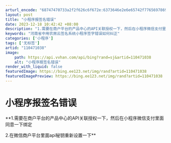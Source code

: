 ```yaml
---
arturl_encode: "68747470733a2f2f626c6f672e:6373646e2e6e65742f77656978696e5f34373136343431352f:61727469636c652f64657461696c732f313130343731303338"
layout: post
title: "小程序报签名错误"
date: 2023-12-18 10:42:42 +08:00
description: "1.需要在商户平台的产品中心的API关联授权一下，然后在小程序微信支付里面同意一下绑定2.在微信商户"
keywords: "河南省中用农房云签名系统小程序签字错误如何纠正"
categories: ['小程序']
tags: ['无标签']
artid: "110471038"
image:
    path: https://api.vvhan.com/api/bing?rand=sj&artid=110471038
    alt: "小程序报签名错误"
render_with_liquid: false
featuredImage: https://bing.ee123.net/img/rand?artid=110471038
featuredImagePreview: https://bing.ee123.net/img/rand?artid=110471038
---
```


# 小程序报签名错误

**1.需要在商户平台的产品中心的API关联授权一下，然后在小程序微信支付里面同意一下绑定
  
2.在微信商户平台里面api秘钥重新设置一下**